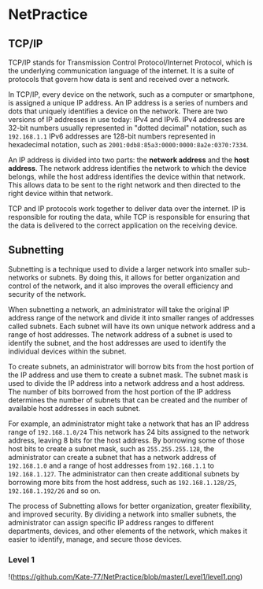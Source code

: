 # NetPractice
## TCP/IP
TCP/IP stands for Transmission Control Protocol/Internet Protocol, which is the underlying communication language of the internet. It is a suite of protocols that govern how data is sent and received over a network.

In TCP/IP, every device on the network, such as a computer or smartphone, is assigned a unique IP address. An IP address is a series of numbers and dots that uniquely identifies a device on the network. There are two versions of IP addresses in use today: IPv4 and IPv6. IPv4 addresses are 32-bit numbers usually represented in "dotted decimal" notation, such as `192.168.1.1` IPv6 addresses are 128-bit numbers represented in hexadecimal notation, such as `2001:0db8:85a3:0000:0000:8a2e:0370:7334`.

An IP address is divided into two parts: the **network address** and the **host address**. The network address identifies the network to which the device belongs, while the host address identifies the device within that network. This allows data to be sent to the right network and then directed to the right device within that network.

TCP and IP protocols work together to deliver data over the internet. IP is responsible for routing the data, while TCP is responsible for ensuring that the data is delivered to the correct application on the receiving device.

## Subnetting
Subnetting is a technique used to divide a larger network into smaller sub-networks or subnets. By doing this, it allows for better organization and control of the network, and it also improves the overall efficiency and security of the network.

When subnetting a network, an administrator will take the original IP address range of the network and divide it into smaller ranges of addresses called subnets. Each subnet will have its own unique network address and a range of host addresses. The network address of a subnet is used to identify the subnet, and the host addresses are used to identify the individual devices within the subnet.

To create subnets, an administrator will borrow bits from the host portion of the IP address and use them to create a subnet mask. The subnet mask is used to divide the IP address into a network address and a host address. The number of bits borrowed from the host portion of the IP address determines the number of subnets that can be created and the number of available host addresses in each subnet.

For example, an administrator might take a network that has an IP address range of `192.168.1.0/24` This network has 24 bits assigned to the network address, leaving 8 bits for the host address. By borrowing some of those host bits to create a subnet mask, such as `255.255.255.128`, the administrator can create a subnet that has a network address of `192.168.1.0` and a range of host addresses from `192.168.1.1` to `192.168.1.127`. The administrator can then create additional subnets by borrowing more bits from the host address, such as `192.168.1.128/25`, `192.168.1.192/26` and so on.

The process of Subnetting allows for better organization, greater flexibility, and improved security. By dividing a network into smaller subnets, the administrator can assign specific IP address ranges to different departments, devices, and other elements of the network, which makes it easier to identify, manage, and secure those devices.

### Level 1
!(https://github.com/Kate-77/NetPractice/blob/master/Level1/level1.png)
